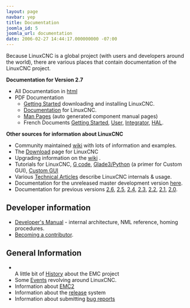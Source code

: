 ```yaml
---
layout: page
navbar: yep
title: Documentation
joomla_id: 5
joomla_url: documentation
date: 2006-02-27 14:44:17.000000000 -07:00
---
```

<p>Because LinuxCNC is a global project (with users and developers around the world), there are various places that contain documentation of the LinuxCNC project.</p>
<p><strong>Documentation for Version 2.7</strong></p>
<ul>
    <li>All Documentation in <a href="docs/2.7/html/">html</a> </li>
    <li>PDF Documentation                                 
        <ul>
            <li><a href="docs/2.7/pdf/LinuxCNC_Getting_Started.pdf">Getting Started</a> downloading and     installing LinuxCNC.</li>
            <li><a href="docs/2.7/pdf/LinuxCNC_Documentation.pdf">Documentation</a> for LinuxCNC.</li>
            <li><a href="docs/2.7/pdf/LinuxCNC_Manual_Pages.pdf">Man Pages</a> (auto generated component manual pages)</li>
            <li>French Documents <a href="docs/2.7/pdf/LinuxCNC_Getting_Started_fr.pdf">Getting Started</a>, <a href="docs/2.7/pdf/LinuxCNC_User_Manual_fr.pdf">User</a>, <a href="docs/2.7/pdf/LinuxCNC_Integrator_Manual_fr.pdf">Integrator</a>, <a href="docs/2.7/pdf/LinuxCNC_HAL_Manual_fr.pdf">HAL</a>.</li>
        </ul>
    </li>
</ul>

<p><strong>Other sources for information about LinuxCNC</strong></p>
<ul>
<li>Community maintained    <a href="http://wiki.linuxcnc.org/">wiki</a> with lots of information and examples. </li>
<li>The <a href="{{ site.baseurl }}/download/"> Download</a> page for LinuxCNC</li>
<li>Upgrading information on the <a href="http://wiki.linuxcnc.org/cgi-bin/emcinfo.pl?UPDATING">wiki</a> .</li>
<li>Tutorials for LinuxCNC, <a href="http://gnipsel.com/linuxcnc/g-code/index.html">G code</a>, <a href="http://gnipsel.com/glade/index.html">Glade3/Python</a> (a primer for Custom GUI), <a href="http://gnipsel.com/linuxcnc/gui/index.html">Custom GUI</a></li>
<li>Various    <a href="index.php/component/content/category/2"> Technical Articles</a> describe LinuxCNC internals &amp; usage.</li>
<li>Documentation for the unreleased master development version <a href="docs/devel">here</a>.</li>
<li>Documentation for previous versions <a href="http://www.linuxcnc.org/docs/2.6/">2.6</a>, <a href="http://www.linuxcnc.org/docs/2.5/">2.5</a>, <a href="http://www.linuxcnc.org/docs/2.4/">2.4,</a> <a href="http://www.linuxcnc.org/docs/2.3/">2.3</a>, <a href="http://www.linuxcnc.org/docs/2.2/">2.2</a>, <a href="http://www.linuxcnc.org/docs/2.1/">2.1</a>, <a href="http://www.linuxcnc.org/docs/2.0/">2.0</a>.</li>
</ul>
<h2><strong>Developer information</strong></h2>
<ul>
<li> <a href="docs/2.5/pdf/LinuxCNC_Developer_Manual.pdf" target="_blank"> Developer's Manual</a> - internal architecture, NML reference, homing procedures. </li>
<li> <a href="becoming-a-contributor">Becoming a contributor</a>. </li>
</ul>
<h2><strong>General Information</strong></h2>
<ul>
<li> 
<ul>
</ul>
A little bit of      <a href="{{site.baseurl}}/about/emc-history"> History</a> about the EMC project </li>
<li>Some      <a href="index.php?option=com_content&amp;task=blogcategory&amp;id=15&amp;Itemid=12"> Events</a> revolving around LinuxCNC.</li>
<li>Information about      <a href="http://wiki.linuxcnc.org/cgi-bin/emcinfo.pl/emcinfo.pl?EmcVersion2" target="_blank">EMC2</a> </li>
<li>Information about the      <a href="{{ site.baseurl }}/documentation/release"> release</a> system</li>
<li>Information about submitting      <a href="http://sourceforge.net/tracker/?group_id=6744">bug reports</a> </li>
</ul>
